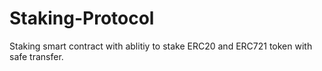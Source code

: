 # Staking-Protocol
Staking smart contract with ablitiy to stake ERC20 and ERC721 token with safe transfer.
